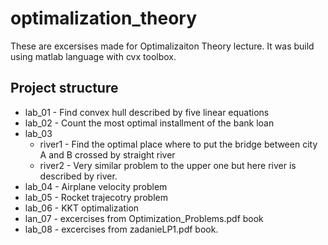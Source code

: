 # optimalization_theory
These are excersises made for Optimalizaiton Theory lecture. It was build using matlab language with cvx toolbox. 

## Project structure

* lab_01 - Find convex hull described by five linear equations
* lab_02 - Count the most optimal installment of the bank loan
* lab_03 
  * river1 - Find the optimal place where to put the bridge between city A and B crossed by straight river
  * river2 - Very similar problem to the upper one but here river is described by river.
* lab_04 - Airplane velocity problem
* lab_05 - Rocket trajecotry problem
* lab_06 - KKT optimalization
* lan_07 - excercises from Optimization_Problems.pdf book
* lab_08 - excercises from zadanieLP1.pdf book.

